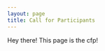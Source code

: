 ```yaml
---
layout: page
title: Call for Participants
---
```


<p class="message">
  Hey there! This page is the cfp!
</p>
